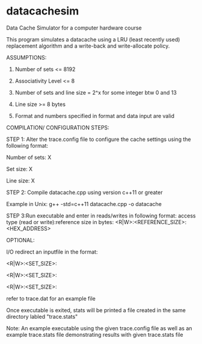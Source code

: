# datacachesim
Data Cache Simulator for a computer hardware course

This program simulates a datacache using a LRU (least recently used) replacement algorithm and a write-back and write-allocate policy.

ASSUMPTIONS:

1)   Number of sets <= 8192

2)   Associativity Level <= 8

3)   Number of sets and line size = 2^x for some integer btw 0 and 13

4)   Line size >= 8 bytes

5)   Format and numbers specified in format and data input are valid

COMPILATION/ CONFIGURATION STEPS:

STEP 1: Alter the trace.config file to configure the cache settings using the following format:
  
  Number of sets: X
  
  Set size: X
 
 Line size: X
  
STEP 2: Compile datacache.cpp using version c++11 or greater

Example in Unix: g++ -std=c++11 datacache.cpp -o datacache 
  
STEP 3:Run executable and enter in reads/writes in following format: 
  access type (read or write):reference size in bytes:
  <R|W>:<REFERENCE_SIZE>:<HEX_ADDRESS>

  
  OPTIONAL:
  
  I/O redirect an inputfile in the format:
  
  <R|W>:<SET_SIZE>:<HEX ADDRESS>
  
  <R|W>:<SET_SIZE>:<HEX ADDRESS>
  
  <R|W>:<SET_SIZE>:<HEX ADDRESS>
    
  refer to trace.dat for an example file 

Once executable is exited, stats will be printed a file created in the same directory labled "trace.stats"

Note: An example executable using the given trace.config file as well as an example trace.stats file demonstrating results with given trace.stats file


